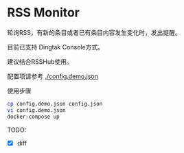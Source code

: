 # RSS Monitor

轮询RSS，有新的条目或者已有条目内容发生变化时，发出提醒。

目前已支持 Dingtak Console方式。

建议结合RSSHub使用。

配置项请参考 [./config.demo.json](./config.demo.json)

使用步骤

```bash
cp config.demo.json config.json
vi config.demo.json
docker-compose up 
```


TODO: 

- [x] diff